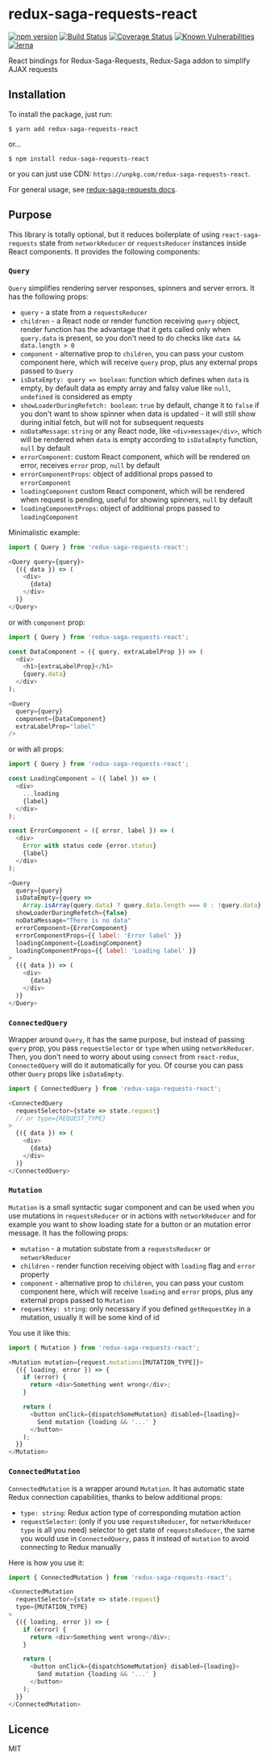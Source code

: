 # redux-saga-requests-react

[![npm version](https://badge.fury.io/js/redux-saga-requests-react.svg)](https://badge.fury.io/js/redux-saga-requests-react)
[![Build Status](https://travis-ci.org/klis87/redux-saga-requests.svg?branch=master)](https://travis-ci.org/klis87/redux-saga-requests)
[![Coverage Status](https://coveralls.io/repos/github/klis87/redux-saga-requests/badge.svg?branch=master)](https://coveralls.io/github/klis87/redux-saga-requests?branch=master)
[![Known Vulnerabilities](https://snyk.io/test/github/klis87/redux-saga-requests/badge.svg)](https://snyk.io/test/github/klis87/redux-saga-requests)
[![lerna](https://img.shields.io/badge/maintained%20with-lerna-cc00ff.svg)](https://lernajs.io/)

React bindings for Redux-Saga-Requests, Redux-Saga addon to simplify AJAX requests

## Installation

To install the package, just run:
```
$ yarn add redux-saga-requests-react
```
or...
```
$ npm install redux-saga-requests-react
```
or you can just use CDN: `https://unpkg.com/redux-saga-requests-react`.

For general usage, see [redux-saga-requests docs](https://github.com/klis87/redux-saga-requests).

## Purpose

This library is totally optional, but it reduces boilerplate of using `react-saga-requests`
state from `networkReducer` or `requestsReducer` instances inside React components. It provides the following components:

### `Query`

`Query` simplifies rendering server responses, spinners and server errors.
It has the following props:
- `query` - a state from a `requestsReducer`
- `children` - a React node or render function receiving `query` object, render function has the advantage
that it gets called only when `query.data` is present, so you don't need to do checks like `data && data.length > 0`
- `component` - alternative prop to `children`, you can pass your custom component here, which will receive `query` prop, plus any external props passed to `Query`
- `isDataEmpty: query => boolean`: function which defines when `data` is empty, by default data as empty array and falsy value like `null`, `undefined` is considered as empty
- `showLoaderDuringRefetch: boolean`: `true` by default, change it to `false` if you don't want to show spinner
when data is updated - it will still show during initial fetch, but will not for subsequent requests
- `noDataMessage`: `string` or any React node, like `<div>message</div>`, which will be rendered when `data` is empty
according to `isDataEmpty` function, `null` by default
- `errorComponent`: custom React component, which will be rendered on error, receives `error` prop, `null` by default
- `errorComponentProps`: object of additional props passed to `errorComponent`
- `loadingComponent` custom React component, which will be rendered when request is pending, useful for showing
spinners, `null` by default
- `loadingComponentProps`: object of additional props passed to `loadingComponent`

Minimalistic example:
```js
import { Query } from 'redux-saga-requests-react';

<Query query={query}>
  {({ data }) => (
    <div>
      {data}
    </div>
  )}
</Query>
```
or with `component` prop:
```js
import { Query } from 'redux-saga-requests-react';

const DataComponent = ({ query, extraLabelProp }) => (
  <div>
    <h1>{extraLabelProp}</h1>
    {query.data}
  </div>
);

<Query
  query={query}
  component={DataComponent}
  extraLabelProp="label"
/>
```
or with all props:
```js
import { Query } from 'redux-saga-requests-react';

const LoadingComponent = ({ label }) => (
  <div>
    ...loading
    {label}
  </div>
);

const ErrorComponent = ({ error, label }) => (
  <div>
    Error with status code {error.status}
    {label}
  </div>
);

<Query
  query={query}
  isDataEmpty={query =>
    Array.isArray(query.data) ? query.data.length === 0 : !query.data}
  showLoaderDuringRefetch={false}
  noDataMessage="There is no data"
  errorComponent={ErrorComponent}
  errorComponentProps={{ label: 'Error label' }}
  loadingComponent={LoadingComponent}
  loadingComponentProps={{ label: 'Loading label' }}
>
  {({ data }) => (
    <div>
      {data}
    </div>
  )}
</Query>
```

### `ConnectedQuery`

Wrapper around `Query`, it has the same purpose, but instead of passing
`query` prop, you pass `requestSelector` or `type` when using `networkReducer`. Then, you don't need to worry about
using `connect` from `react-redux`, `ConnectedQuery` will do it automatically
for you. Of course you can pass other `Query` props like `isDataEmpty`.
```js
import { ConnectedQuery } from 'redux-saga-requests-react';

<ConnectedQuery
  requestSelector={state => state.request}
  // or type={REQUEST_TYPE}
>
  {({ data }) => (
    <div>
      {data}
    </div>
  )}
</ConnectedQuery>
```

### `Mutation`

`Mutation` is a small syntactic sugar component and can be used when you use
mutations in `requestsReducer` or in actions with `networkReducer` and for example you want to show loading state
for a button or an mutation error message. It has the following props:
- `mutation` - a mutation substate from a `requestsReducer` or `networkReducer`
- `children` - render function receiving object with `loading` flag and `error` property
- `component` - alternative prop to `children`, you can pass your custom component here, which will receive `loading` and `error` props, plus any external props passed to `Mutation`
- `requestKey: string`: only necessary if you defined `getRequestKey` in a mutation,
usually it will be some kind of id

You use it like this:
```js
import { Mutation } from 'redux-saga-requests-react';

<Mutation mutation={request.mutations[MUTATION_TYPE]}>
  {({ loading, error }) => {
    if (error) {
      return <div>Something went wrong</div>;
    }

    return (
      <button onClick={dispatchSomeMutation} disabled={loading}>
        Send mutation {loading && '...' }
      </button>
    );
  }}
</Mutation>
```

### `ConnectedMutation`

`ConnectedMutation` is a wrapper around `Mutation`. It has automatic
state Redux connection capabilities, thanks to below additional props:
- `type: string`: Redux action type of corresponding mutation action
- `requestSelector`: (only if you use `requestsReducer`, for `networkReducer` `type` is all you need) selector to get state of `requestsReducer`, the same you would use
in `ConnectedQuery`, pass it instead of `mutation` to avoid connecting to Redux manually

Here is how you use it:
```js
import { ConnectedMutation } from 'redux-saga-requests-react';

<ConnectedMutation
  requestSelector={state => state.request}
  type={MUTATION_TYPE}
>
  {({ loading, error }) => {
    if (error) {
      return <div>Something went wrong</div>;
    }

    return (
      <button onClick={dispatchSomeMutation} disabled={loading}>
        Send mutation {loading && '...' }
      </button>
    );
  }}
</ConnectedMutation>
```

## Licence

MIT
